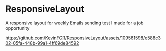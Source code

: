 # ResponsiveLayout

<p> A responsive layout for weekly Emails sending test I made for a job opportunity </p>




https://github.com/KevinFGR/ResponsiveLayout/assets/109561598/e588c302-05fa-448b-99a1-4ff69de84592

